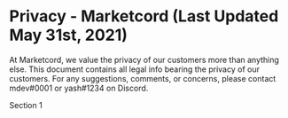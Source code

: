# Privacy - Marketcord (Last Updated May 31st, 2021)

At Marketcord, we value the privacy of our customers more than anything else. This document contains all legal info bearing the privacy of our customers. For any suggestions, comments, or concerns, please contact mdev#0001 or yash#1234 on Discord.

Section 1

